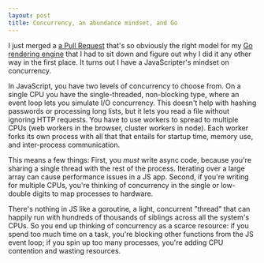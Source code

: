 ```yaml
---
layout: post
title: Concurrency, an abundance mindset, and Go
---
```


I just merged a
[a Pull Request](https://github.com/hunterloftis/pbr/pull/9/files)
that's so obviously the right model for my
[Go rendering engine](https://github.com/hunterloftis/pbr#pbr-a-physically-based-renderer-in-go)
that I had to sit down and figure out why I did it any other way in the first place.
It turns out I have a JavaScripter's mindset on concurrency.

In JavaScript, you have two levels of concurrency to choose from.
On a single CPU you have the single-threaded, non-blocking type,
where an event loop lets you simulate I/O concurrency.
This doesn't help with hashing passwords or processing long lists,
but it lets you read a file without ignoring HTTP requests.
You have to use workers to spread to multiple CPUs (web workers in the browser, cluster workers in node).
Each worker forks its own process with all that that entails for
startup time, memory use, and inter-process communication.

This means a few things:
First, you *must* write async code, because you're sharing a single thread with the rest of the process.
Iterating over a large array can cause performance issues in a JS app.
Second, if you're writing for multiple CPUs, you're thinking of concurrency in the single or low-double digits
to map processes to hardware.

There's nothing in JS like a goroutine,
a light, concurrent "thread" that can happily run with hundreds of thousands of siblings
across all the system's CPUs.
So you end up thinking of concurrency as a scarce resource:
if you spend too much time on a task, you're blocking other functions from the JS event loop;
if you spin up too many processes, you're adding CPU contention and wasting resources.


